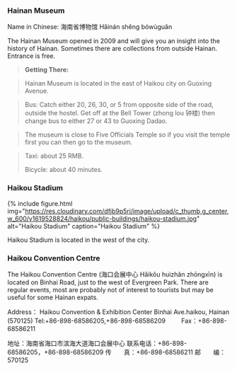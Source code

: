 ### Hainan Museum

Name in Chinese: 海南省博物馆 Hǎinán shěng bówùguǎn

The Hainan Museum opened in 2009 and will give you an insight into the history of Hainan. Sometimes there are collections from outside Hainan. Entrance is free.

> **Getting There:**

> Hainan Museum is located in the east of Haikou city on Guoxing Avenue.

> Bus: Catch either 20, 26, 30, or 5 from opposite side of the road, outside the hostel. Get off at the Bell Tower (zhong lou 钟楼) then change bus to either 27 or 43 to Guoxing Dadao.

> The museum is close to Five Officials Temple so if you visit the temple first you can then go to the museum.

> Taxi: about 25 RMB.
>
> Bicycle: about 40 minutes.

### Haikou Stadium

{% include figure.html img="https://res.cloudinary.com/dfjb9p5ri/image/upload/c_thumb,g_center,w_600/v1619528824/haikou/public-buildings/haikou-stadium.jpg"
alt="Haikou Stadium" caption="Haikou Stadium" %}

Haikou Stadium is located in the west of the city.

### Haikou Convention Centre

The Haikou Convention Centre (海口会展中心 Hǎikǒu huìzhǎn zhōngxīn) is located on Binhai Road, just to the west of Evergreen Park. There are regular events, most are probably not of interest to tourists but may be useful for some Hainan expats.

Address： Haikou Convention & Exhibition Center Binhai Ave.haikou,
Hainan (570125)
Tel:+86-898-68586205,+86-898-68586209 　　 Fax：+86-898-68586211

地址：海南省海口市滨海大道海口会展中心
联系电话：+86-898-68586205，+86-898-68586209
传　　真：+86-898-68586211
邮　　编：570125
